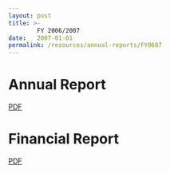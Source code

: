 ```yaml
---
layout: post
title: >-
        FY 2006/2007
date:   2007-01-01
permalink: /resources/annual-reports/FY0607
---
```


# **Annual Report**
[PDF](/resources/annual-reports/files/Sentosa_AR_0607.pdf)


# **Financial Report**
[PDF](/resources/annual-reports/files/Sentosa_AR_0607_Financial_Report.pdf)
